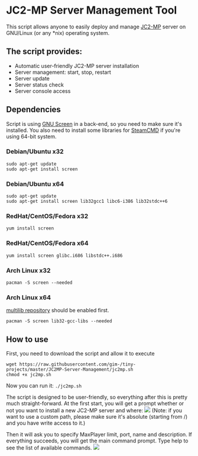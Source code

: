 # JC2-MP Server Management Tool
This script allows anyone to easily deploy and manage [JC2-MP](http://www.jc-mp.com/) server on GNU/Linux (or any \*nix) operating system.

## The script provides:
* Automatic user-friendly JC2-MP server installation
* Server management: start, stop, restart
* Server update
* Server status check
* Server console access

## Dependencies
Script is using [GNU Screen](https://www.gnu.org/software/screen/) in a back-end, so you need to make sure it's installed. You also need to install some libraries for [SteamCMD](https://developer.valvesoftware.com/wiki/SteamCMD) if you're using 64-bit system.

### Debian/Ubuntu x32
```
sudo apt-get update
sudo apt-get install screen
```

### Debian/Ubuntu x64
```
sudo apt-get update
sudo apt-get install screen lib32gcc1 libc6-i386 lib32stdc++6
```

### RedHat/CentOS/Fedora x32
```
yum install screen
```

### RedHat/CentOS/Fedora x64
```
yum install screen glibc.i686 libstdc++.i686
```

### Arch Linux x32
```
pacman -S screen --needed
```

### Arch Linux x64
[multilib repository](https://wiki.archlinux.org/index.php/Multilib) should be enabled first.
```
pacman -S screen lib32-gcc-libs --needed
```

## How to use
First, you need to download the script and allow it to execute
```
wget https://raw.githubusercontent.com/gim-/tiny-projects/master/JC2MP-Server-Management/jc2mp.sh
chmod +x jc2mp.sh
```
Now you can run it: `./jc2mp.sh`

The script is designed to be user-friendly, so everything after this is pretty much straight-forward. At the first start, you will get a prompt whether or not you want to install a new JC2-MP server and where:
<img src="http://storage9.static.itmages.com/i/14/1223/h_1419371136_8625725_b4d552e2e8.png" />
(Note: if you want to use a custom path, please make sure it's absolute (starting from /) and you have write access to it.)

Then it will ask you to specify MaxPlayer limit, port, name and description. If everything succeeds, you will get the main command prompt. Type help to see the list of available commands.
<img src="http://storage7.static.itmages.com/i/14/1223/h_1419371078_2728238_7636146c6f.png" />

